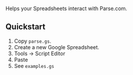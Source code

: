 Helps your Spreadsheets interact with Parse.com.

## Quickstart

1. Copy `parse.gs`.
2. Create a new Google Spreadsheet.
3. Tools -> Script Editor
4. Paste
5. See `examples.gs`